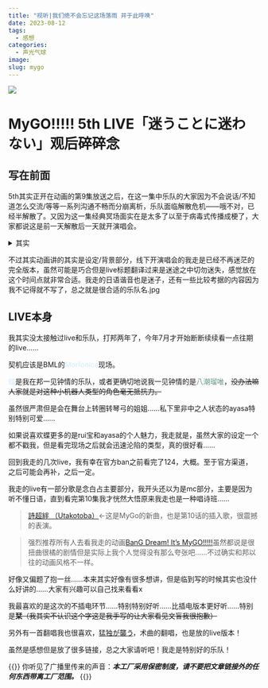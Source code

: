 ```yaml
---
title: "视听|我们绝不会忘记这场落雨 并于此呼唤"
date: 2023-08-12
tags: 
  - 感想
categories:
  - 声光气球
image:
slug: mygo
---
```


![](https://cdn.jsdelivr.net/gh/AhtsiH/picture/QQ%E6%88%AA%E5%9B%BE20230818224505.png)
# MyGO!!!!! 5th LIVE「迷うことに迷わない」观后碎碎念
## 写在前面

5th其实正开在动画的第9集放送之后，在这一集中乐队的大家因为不会说话/不知道怎么交流/等等一系列沟通不畅而分崩离析，乐队面临解散危机——哦不对，已经半解散了。又因为这一集经典冥场面实在是太多了以至于病毒式传播成梗了，大家都说这是前一天解散后一天就开演唱会。
<details>
<summary>其实</summary>
虽然我走能热起来我也挺高兴的但是因为传播源头是b站做动画杂谈的up，所以……不让人意外的是完全没有了解过我走只知道梗的人变多了……看着还挺闹心的。
</details>    

不过其实动画讲的其实是设定/背景部分，线下开演唱会的我走是已经不再迷茫的完全版本，虽然可能是巧合但是live标题翻译过来是迷途之中切勿迷失，感觉放在这个时间点就非常合适。我走的日语谐音也是迷子，还有一些比较考据的内容因为我不记得就不写了，总之就是很合适的乐队名.jpg

## LIVE本身

我其实没太接触过live和乐队，打邦两年了，今年7月才开始断断续续看一点往期的live……

契机应该是BML的<font color= #D1ECFF>Morfonica</font>现场。

<font color= #d1ecff>蝶</font>是我在邦一见钟情的乐队，或者更确切地说我一见钟情的是<font color= #669988>八潮瑠唯</font>，~~没办法嘛人家就是对这种小机器人类型的角色毫无抵抗力。~~

虽然很严肃但是会在舞台上转圈转琴弓的姐姐……私下里非中之人状态的ayasa特别特别可爱……

如果说喜欢蝶更多的是rui宝和ayasa的个人魅力，我走就是，虽然大家的设定一个都不戳我，但是看完现场之后就会迅速沦陷的类型，真的很好看……

回到我走的几次live，我有幸在官方ban之前看完了124，大概。至于官方渠道，之后可能会再补，之后一定。

我走的live有一部分歌是念白占主要部分，我开头还以为是mc部分，主要是因为听不懂日语，直到看完第10集我才恍然大悟原来我走也是一种唱诗班……

> [詩超絆 （Utakotoba）](https://b23.tv/G4BPlIY)←这是MyGo的新曲，也是第10话的插入歌，很震撼的表演。

> 强烈推荐所有人去看我走的动画[BanG Dream! It’s MyGO!!!!!](https://ani.gamer.com.tw/animeVideo.php?sn=34030)虽然都说是很扭曲很橘的剧情但是实际上我个人觉得没有那么夸张吧……不过确实和邦以往的动画风格不一样。

好像又偏题了抱一丝……本来其实好像有很多想讲，但是临到写的时候其实也没什么好讲的……大家有兴趣可以自己找来看看x

我最喜欢的是这次的不插电环节……特别特别好听……比插电版本更好听……特别是**栞**~~（我其实不认识这个字这是我手写的让大家看见文盲我很抱歉）~~

另外有一首翻唱我也很喜欢，[猛独が襲う](https://b23.tv/gRkR7Mt)，术曲的翻唱，也是放的live版本！

虽然是感想但是放了很多链接，总之大家请听吧！我走是特别好的乐队！

{{<card>}}
你听见了广播里传来的声音：***本工厂采用保密制度，请不要把文章链接外的任何东西带离工厂范围。***
{{</card>}}

